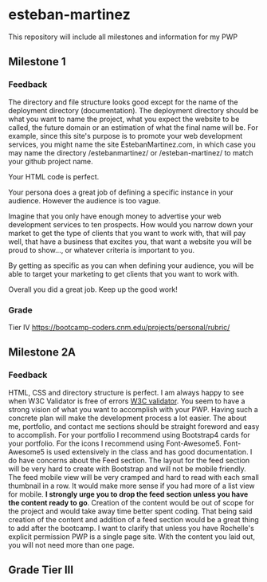 # esteban-martinez
This repository will include all milestones and information for my PWP

## Milestone 1

### Feedback

The directory and file structure looks good except for the name of the deployment directory (documentation). The deployment directory should be what you want to name the project, what you expect the website to be called, the future domain or an estimation of what the final name will be. For example, since this site's purpose is to promote your web development services, you might name the site EstebanMartinez.com, in which case you may name the directory /estebanmartinez/ or /esteban-martinez/ to match your github project name.

Your HTML code is perfect.

Your persona does a great job of defining a specific instance in your audience. However the audience is too vague. 

Imagine that you only have enough money to advertise your web development services to ten prospects. How would you narrow down your market to get the type of clients that you want to work with, that will pay well, that have a business that excites you, that want a website you will be proud to show..., or whatever criteria is important to you.

By getting as specific as you can when defining your audience, you will be able to target your marketing to get clients that you want to work with.

Overall you did a great job. Keep up the good work!

### Grade 
Tier IV https://bootcamp-coders.cnm.edu/projects/personal/rubric/


## Milestone 2A

### Feedback

HTML, CSS and directory structure is perfect. I am always happy to see when W3C Validator is free of errors [W3C validator](https://validator.w3.org/nu/?doc=https%3A%2F%2Fbootcamp-coders.cnm.edu%2F~emartinez394%2Festeban-martinez%2Fpublic_html%2Fdocumentation%2Fmilestone-2.php). You seem to have a strong vision of what you want to accomplish with your PWP. Having such a concrete plan will make the development process a lot easier. The about me, portfolio, and contact me sections should be straight foreword and easy to accomplish. For your portfolio I recommend using Bootstrap4 cards for your portfolio. For the icons I recommend using Font-Awesome5. Font-Awesome5 is used extensively in the class and has good documentation. I do have concerns about the Feed section. The layout for the feed section will be very hard to create with Bootstrap and will not be mobile friendly. The feed mobile view will be very cramped and hard to read with each small thumbnail in a row. It would make more sense if you had more of a list view for mobile. **I strongly urge you to drop the feed section unless you have the content ready to go**. Creation of the content would be out of scope for the project and would take away time better spent coding. That being said creation of the content and addition of a feed section would be a great thing to add after the bootcamp. I want to clarify that unless you have Rochelle's explicit permission PWP is a single page site. With the content you laid out, you will not need more than one page.

## Grade Tier III
